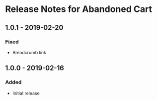 # Release Notes for Abandoned Cart

## 1.0.1 - 2019-02-20
### Fixed
- Breadcrumb link

## 1.0.0 - 2019-02-16
### Added
- Initial release
